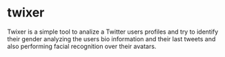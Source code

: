 # twixer

Twixer is a simple tool to analize a Twitter users profiles and try to identify their gender analyzing the users bio information and their last tweets and also performing facial recognition over their avatars. 